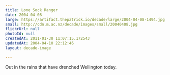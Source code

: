 ```yaml
---
title: Lone Sock Ranger
date: 2004-04-08
large: https://artifact.thepatrick.io/decade/large/2004-04-08-1494.jpg
small: http://cdn.m.ac.nz/decade/images/small/20040408.jpg
flickrUrl: null
photoId: null
createdAt: 2011-01-30 11:07:15.172543
updatedAt: 2004-04-10 22:12:46
layout: decade-image

---
```

Out in the rains that have drenched Wellington today.
